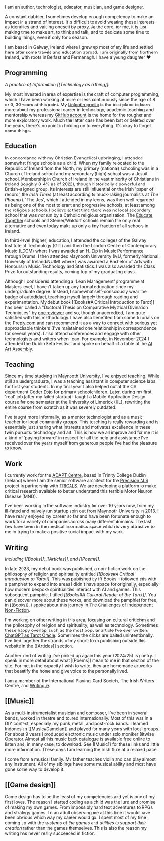 I am an author, technologist, educator, musician, and game designer.

A constant dabbler, I sometimes develop enough competency to make an impact in a strand of interest. It is difficult to avoid wearing these interests as identities and valuing oneself by proxy. At the core, for me, it is just making time to make art, to think and talk, and to dedicate some time to building things, even if only for a season.

I am based in Galway, Ireland where I grew up most of my life and settled here after some travels and education abroad. I am originally from Northern Ireland, with roots in Belfast and Fermanagh. I have a young daughter ❤️

## Programming

*A practice of Information [[Technology as a thing]].*

My most invested in area of expertise is the craft of computer programming, which I have been working at more or less continuously since the age of 8 or 9, 30 years at this point. My [LinkedIn profile](https://www.linkedin.com/in/simon-kenny-55997b81/) is the best place to learn more about my professional career in technology, academic teaching and mentorship whereas my [GitHub account](https://github.com/digithree) is the home for the rougher and more exploratory work. Much the latter case has been lost or deleted over the years, there's no point in holding on to everything. It's okay to forget some things.

## Education

In concordance with my Christian Evangelical upbringing, I attended somewhat fringe schools as a child. When my family relocated to the Republic of Ireland from the North, my primary (national) schooling was in a Church of Ireland school and my secondary (high) school was a Jesuit school. Membership in Church of Ireland in the vast minority of Christians in Ireland (roughly 3-4% as of 2022), though historically a powerful and British-aligned group. Its interests are still influential on the Irish 'paper of record', the *Irish Times* (at least according to muck-raking journalists at *The Phoenix*). 'The Jes', which I attended in my teens, was then well regarded as being one of the most tolerant and progressive schools, at least among the religious schools. I believe at that time there was no local secondary school that was _not_ run by a Catholic religious organisation. The [Educate Together](https://www.educatetogether.ie/) schools and Steiner/Waldorf schools remain the only real alternative and even today make up only a tiny fraction of all schools in Ireland.

In third-level (higher) education, I attended the colleges of the Galway Institute of Technology (GIT) and then the London Centre of Contemporary Music (LCCM) where I was awarded an H. Dip in Music Performance through Drums. I then attended Maynooth University (MU, formerly National University of Ireland/NUIM) where I was awarded a Bachelor of Arts with Honours in Music Technology and Statistics. I was also awarded the Class Prize for outstanding results, coming top of my graduating class.

Although I considered attending a 'Lean Management' programme at Masters level, I haven't taken up any formal education since my undergraduate degree. Instead, I somewhat self-consciously wear the badge of autodidact, teaching myself largely through reading and experimentation. My debut book [[Books#A Critical Introduction to Tarot]] has been called a "Doctoral Thesis on Comparative Mystical Divination Techniques" by [one reviewer](https://www.goodreads.com/book/show/125910428) and so, though unaccredited, I am quite satisfied with this methodology. I have also benefited from some tutorials on the [Preply.com](https://preply.com/) and can recommend it as a way to connect with serious yet approachable thinkers (I've maintained one relationship in correspondence for several years). I also attend conferences and engage with other technologists and writers when I can. For example, in November 2024 I attended the Dublin Beta Festival and spoke on behalf of a table at the [AI Art Assembly](https://2024.betafestival.ie/conferences/AI%20Art%20Assembly).

## Teaching

Since my time studying in Maynooth University, I've enjoyed teaching. While still an undergraduate, I was a teaching assistant in computer science labs for first year students. In my final year I also helped out at the CS department Coder Dojo for primary schoolchildren. Later, during my first 'real' job (after my failed startup) I taught a Mobile Application Design course for one semester at the University of Limerick (UL), rewriting the entire course from scratch as it was severely outdated.

I've taught more informally, as a mentor technologist and as a music teacher for local community groups. This teaching is really rewarding and is essentially just sharing what interests and motivates excellence in these twin pursuits: technology and art. This is how we all improve and for me it is a kind of 'paying forward' in respect for all the help and assistance I've received over the years myself from generous people I've had the pleasure to know.

## Work

I currently work for the [ADAPT Centre](https://www.adaptcentre.ie/), based in Trinity College Dublin (Ireland) where I am the senior software architect for the [Precision ALS](https://www.precisionals.ie/) project in partnership with [TRICALS](https://www.tricals.org/). We are developing a platform to make critical research available to better understand this terrible Motor Neuron Disease (MND).

I've been working in the software industry for over 10 years now, from my ill-fated and naively run startup spin out from Maynooth University in 2013. I have really enjoyed my career so far and have been fortunate enough to work for a variety of companies across many different domains. The last few have been in the medical informatics space which is very attractive to me in trying to make a positive social impact with my work.

## Writing

*Including [[Books]], [[Articles]], and [[Poems]].*

In late 2023, my debut book was published, a non-fiction work on the philosophy of religion and spirituality entitled *[[Books#A Critical Introduction to Tarot]]*. This was published by Iff Books. I followed this with a pamphlet to expand into areas I didn't have space for originally, especially how modern bespoke spiritualities interact with AI and games. This subsequent pamphlet I titled _[[Books#A Cultural Reader of the Tarot]]_. You can discover more about these works, and download the pamphlet for free, in [[Books]]. I spoke about this journey in [The Challenges of Independent Non-Fiction](https://www.writing.ie/tell-your-own-story/the-challenges-of-independent-non-fiction-by-simon-kenny/).

I'm working on other writing in this area, focusing on cultural criticism and the philosophy of religion and spirituality, as well as technology. Sometimes these happy overlap, such as the most popular article I've ever written: [ChatGPT as Tarot Oracle](https://medium.com/@skenwrites/chatgpt-as-tarot-oracle-1404ef9d200c). Sometimes the clicks are baited unintentionally. I've tied together the strands of my short-form publishing outside this website in the [[Articles]] section.

Another kind of writing I've picked up again this year (2024/25) is poetry. I speak in more detail about what [[Poems]] mean to me in that section of the site. For me, in the capacity I wish to write, they are homemade artworks that beautify the home and give voice to the personally lived.

I am a member of the International Playing-Card Society, The Irish Writers Centre, and [Writing.ie](https://www.writing.ie/member-authors/simon-kenny/).

## [[Music]]

As a multi-instrumentalist musician and composer, I've been in several bands, worked in theatre and toured internationally. Most of this was in a DIY context, especially my punk, metal, and post-rock bands. I learned Indonesian [[Music#Gamelan]] and played for many years with local groups. For about 9 years I produced electronic music under solo moniker Bitwise Operator. Almost all this music back catalogue is available free online to listen and, in many case, to download. See [[Music]] for these links and little more information. These days I am learning the Irish flute at a relaxed pace.

I come from a musical family. My father teaches violin and can play almost any instrument. All of my siblings have some musical ability and most have gone some way to develop it.

## [[Game design]]

Game design has to be the least of my competencies and yet is one of my first loves. The reason I started coding as a child was the lure and promise of making my own games. From impossibly hard text adventures to RPGs and strategy games. To an adult observing me at this time it would have been obvious which way my career would go. I spent most of my time coming up with the *systems of the games* and *utilities to support their creation* rather than the games themselves. This is also the reason my writing has never really succeeded in fiction.
